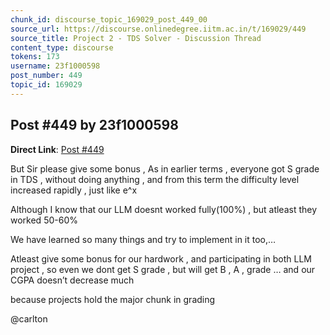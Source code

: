 ```yaml
---
chunk_id: discourse_topic_169029_post_449_00
source_url: https://discourse.onlinedegree.iitm.ac.in/t/169029/449
source_title: Project 2 - TDS Solver - Discussion Thread
content_type: discourse
tokens: 173
username: 23f1000598
post_number: 449
topic_id: 169029
---
```


## Post #449 by 23f1000598

**Direct Link**: [Post #449](https://discourse.onlinedegree.iitm.ac.in/t/169029/449)

But Sir please give some bonus , As in earlier terms , everyone got S grade in TDS , without doing anything , and from this term the difficulty level increased rapidly , just like e^x

Although I know that our LLM doesnt worked fully(100%) , but atleast they worked 50-60%

We have learned so many things and try to implement in it too,…

Atleast give some bonus for our hardwork , and participating in both LLM project , so even we dont get S grade , but will get B , A , grade … and our CGPA doesn’t decrease much

because projects hold the major chunk in grading

@carlton
